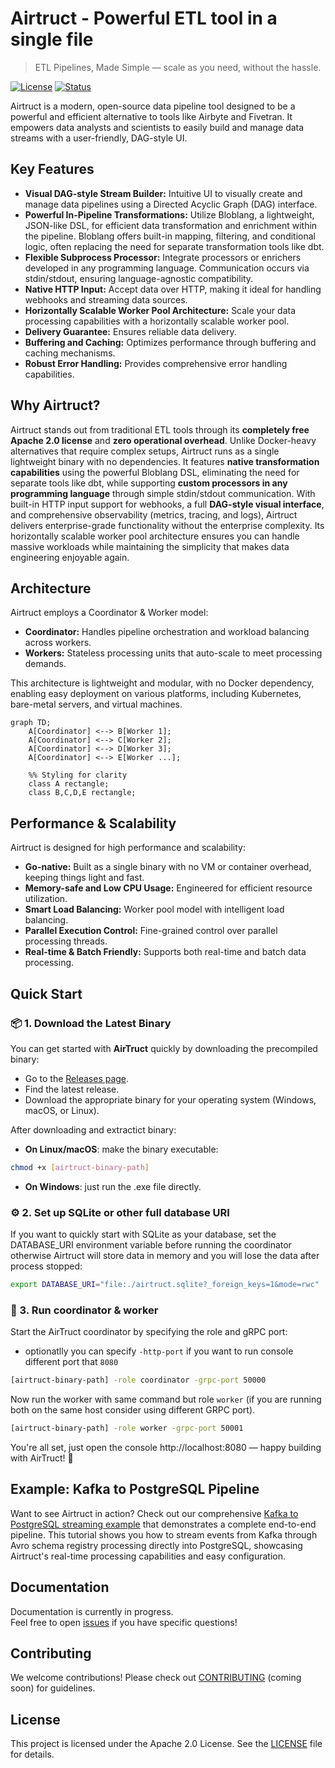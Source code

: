 # Airtruct - Powerful ETL tool in a single file

> ETL Pipelines, Made Simple — scale as you need, without the hassle.

[![License](https://img.shields.io/badge/License-Apache%202.0-blue.svg)]() [![Status](https://img.shields.io/badge/Status-Early%20Development-orange.svg)]()

Airtruct is a modern, open-source data pipeline tool designed to be a powerful and efficient alternative to tools like Airbyte and Fivetran. It empowers data analysts and scientists to easily build and manage data streams with a user-friendly, DAG-style UI.

## Key Features

- **Visual DAG-style Stream Builder:** Intuitive UI to visually create and manage data pipelines using a Directed Acyclic Graph (DAG) interface.
- **Powerful In-Pipeline Transformations:** Utilize Bloblang, a lightweight, JSON-like DSL, for efficient data transformation and enrichment within the pipeline. Bloblang offers built-in mapping, filtering, and conditional logic, often replacing the need for separate transformation tools like dbt.
- **Flexible Subprocess Processor:** Integrate processors or enrichers developed in any programming language. Communication occurs via stdin/stdout, ensuring language-agnostic compatibility.
- **Native HTTP Input:** Accept data over HTTP, making it ideal for handling webhooks and streaming data sources.
- **Horizontally Scalable Worker Pool Architecture:** Scale your data processing capabilities with a horizontally scalable worker pool.
- **Delivery Guarantee:** Ensures reliable data delivery.
- **Buffering and Caching:** Optimizes performance through buffering and caching mechanisms.
- **Robust Error Handling:** Provides comprehensive error handling capabilities.

## Why Airtruct?

Airtruct stands out from traditional ETL tools through its **completely free Apache 2.0 license** and **zero operational overhead**. Unlike Docker-heavy alternatives that require complex setups, Airtruct runs as a single lightweight binary with no dependencies. It features **native transformation capabilities** using the powerful Bloblang DSL, eliminating the need for separate tools like dbt, while supporting **custom processors in any programming language** through simple stdin/stdout communication. With built-in HTTP input support for webhooks, a full **DAG-style visual interface**, and comprehensive observability (metrics, tracing, and logs), Airtruct delivers enterprise-grade functionality without the enterprise complexity. Its horizontally scalable worker pool architecture ensures you can handle massive workloads while maintaining the simplicity that makes data engineering enjoyable again.

## Architecture

Airtruct employs a Coordinator & Worker model:

- **Coordinator:** Handles pipeline orchestration and workload balancing across workers.
- **Workers:** Stateless processing units that auto-scale to meet processing demands.

This architecture is lightweight and modular, with no Docker dependency, enabling easy deployment on various platforms, including Kubernetes, bare-metal servers, and virtual machines.

```mermaid
graph TD;
    A[Coordinator] <--> B[Worker 1];
    A[Coordinator] <--> C[Worker 2];
    A[Coordinator] <--> D[Worker 3];
    A[Coordinator] <--> E[Worker ...];

    %% Styling for clarity
    class A rectangle;
    class B,C,D,E rectangle;

```

## Performance & Scalability

Airtruct is designed for high performance and scalability:

- **Go-native:** Built as a single binary with no VM or container overhead, keeping things light and fast.
- **Memory-safe and Low CPU Usage:** Engineered for efficient resource utilization.
- **Smart Load Balancing:** Worker pool model with intelligent load balancing.
- **Parallel Execution Control:** Fine-grained control over parallel processing threads.
- **Real-time & Batch Friendly:** Supports both real-time and batch data processing.

## Quick Start

### 📦 1. Download the Latest Binary

You can get started with **AirTruct** quickly by downloading the precompiled binary:

- Go to the [Releases page](https://github.com/sananguliyev/airtruct/releases).
- Find the latest release.
- Download the appropriate binary for your operating system (Windows, macOS, or Linux).

After downloading and extractict binary:

- **On Linux/macOS**: make the binary executable:
```bash
chmod +x [airtruct-binary-path]
```
- **On Windows**: just run the .exe file directly.

### ⚙️ 2. Set up SQLite or other full database URI
If you want to quickly start with SQLite as your database, set the DATABASE_URI environment variable before running the coordinator otherwise Airtruct will store data in memory and you will lose the data after process stopped:
```bash
export DATABASE_URI="file:./airtruct.sqlite?_foreign_keys=1&mode=rwc"
```

### 🚀 3. Run coordinator & worker
Start the AirTruct coordinator by specifying the role and gRPC port:
 - optionatlly you can specify `-http-port` if you want to run console different port that `8080`
```bash
[airtruct-binary-path] -role coordinator -grpc-port 50000
```

Now run the worker with same command but role `worker` (if you are running both on the same host consider using different GRPC port).
```bash
[airtruct-binary-path] -role worker -grpc-port 50001
```

You're all set, just open the console http://localhost:8080 — happy building with AirTruct! 🎉

## Example: Kafka to PostgreSQL Pipeline

Want to see Airtruct in action? Check out our comprehensive [Kafka to PostgreSQL streaming example](examples/kafka-to-psql/) that demonstrates a complete end-to-end pipeline. This tutorial shows you how to stream events from Kafka through Avro schema registry processing directly into PostgreSQL, showcasing Airtruct's real-time processing capabilities and easy configuration.
  
## Documentation

Documentation is currently in progress.  
Feel free to open [issues](https://github.com/sananguliyev/airtruct/issues) if you have specific questions!

## Contributing

We welcome contributions! Please check out [CONTRIBUTING](CONTRIBUTING) (coming soon) for guidelines.

## License

This project is licensed under the Apache 2.0 License. See the [LICENSE](LICENSE) file for details.
